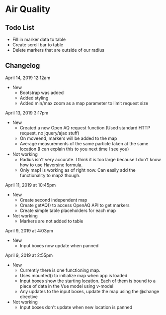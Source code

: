 # Air Quality

## Todo List
- Fill in marker data to table
- Create scroll bar to table
- Delete markers that are outside of our radius

## Changelog
April 14, 2019 12:12am
+ New
  + Bootstrap was added
  + Added styling
  + Added min/max zoom as a map parameter to limit request size

April 13, 2019 3:17pm
+ New
  + Created a new Open AQ request function (Used standard HTTP request, no jquery/ajax stuff)
  + On moveend, markers will be added to the map
  + Average measurements of the same particle taken at the same location (I can explain this to you next time I see you)
+ Not working
  + Radius isn't very accurate. I think it is too large because I don't know how to use Haversine formula.
  + Only map1 is working as of right now. Can easily add the functionality to map2 though.
  
April 11, 2019 at 10:45pm
+ New
  + Create second independent map
  + Create getAQ() to access OpenAQ API to get markers
  + Create simple table placeholders for each map
+ Not working
  + Markers are not added to table
  
April 9, 2019 at 4:03pm
+ New
  + Input boxes now update when panned

April 9, 2019 at 2:55pm
+ New
  + Currently there is one functioning map.
  + Uses mounted() to initialize map when app is loaded
  + Input boxes show the starting location. Each of them is bound to a piece of data in the Vue model using v-model
  + Any updates to the input boxes, update the map using the @change directive
+ Not working
  + Input boxes don't update when new location is panned


